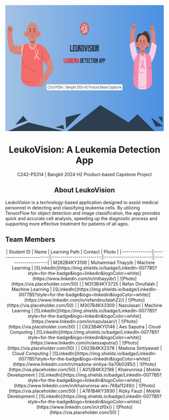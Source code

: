 <div align="center">
  <img src="https://github.com/leukovision-capstone/.github/blob/main/assets/LeukoVision.jpg?raw=true" height="400px">
</div>

<h1 align="center"> LeukoVision: A Leukemia Detection App </h1>

<p align="center">
  C242-PS314 | Bangkit 2024 H2 Product-based Capstone Project
</p>

<h2 align="center"> About LeukoVision </h2>

<p>LeukoVision is a technology-based application designed to assist medical personnel in detecting and classifying leukemia cells. By utilizing TensorFlow for object detection and image classification, the app provides quick and accurate cell analysis, speeding up the diagnostic process and supporting more effective treatment for patients of all ages.</p>

## Team Members
<div align="center">
|   Student ID   |           Name            |          Learning Path    |          Contact        |        Photo         |
|:--------------:|:-------------------------:|:------------------------:|:-----------------------:|:--------------------:|
| M282B4KY3106   | Muhammad Thayyib          | Machine Learning         | [![LinkedIn](https://img.shields.io/badge/LinkedIn-0077B5?style=for-the-badge&logo=linkedin&logoColor=white)](https://www.linkedin.com/in/mthayyib/) | ![Photo](https://via.placeholder.com/50) |
| M313B4KY3725   | Refan Dinufalah           | Machine Learning         | [![LinkedIn](https://img.shields.io/badge/LinkedIn-0077B5?style=for-the-badge&logo=linkedin&logoColor=white)](https://www.linkedin.com/in/refandinufalah22/) | ![Photo](https://via.placeholder.com/50) |
| M307B4KX3309   | Nazulasari                | Machine Learning         | [![LinkedIn](https://img.shields.io/badge/LinkedIn-0077B5?style=for-the-badge&logo=linkedin&logoColor=white)](https://www.linkedin.com/in/nazulasari/) | ![Photo](https://via.placeholder.com/50) |
| C623B4KY0146   | Aes Saputra               | Cloud Computing          | [![LinkedIn](https://img.shields.io/badge/LinkedIn-0077B5?style=for-the-badge&logo=linkedin&logoColor=white)](https://www.linkedin.com/in/aessaputra/) | ![Photo](https://via.placeholder.com/50) |
| C623B4KX2378   | Madona Sintiyawati        | Cloud Computing          | [![LinkedIn](https://img.shields.io/badge/LinkedIn-0077B5?style=for-the-badge&logo=linkedin&logoColor=white)](https://www.linkedin.com/in/madona-sintiya-0a70b0285/) | ![Photo](https://via.placeholder.com/50) |
| A012B4KX2198   | Khairunnisa               | Mobile Development       | [![LinkedIn](https://img.shields.io/badge/LinkedIn-0077B5?style=for-the-badge&logo=linkedin&logoColor=white)](https://www.linkedin.com/in/khairunnisa-ars-768a11249/) | ![Photo](https://via.placeholder.com/50) |
| A761B4KY3930   | Rizky Fauzi               | Mobile Development       | [![LinkedIn](https://img.shields.io/badge/LinkedIn-0077B5?style=for-the-badge&logo=linkedin&logoColor=white)](https://www.linkedin.com/in/rzf0x/) | ![Photo](https://via.placeholder.com/50) |
</div>
